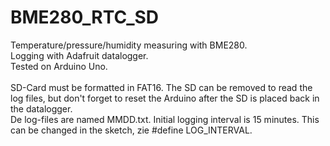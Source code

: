 # BME280_RTC_SD

Temperature/pressure/humidity measuring with BME280.<br>
Logging with Adafruit datalogger.<br>
Tested on Arduino Uno.<br>
<br>
SD-Card must be formatted in FAT16. The SD can be removed to read the log files, but don't forget to reset the Arduino after the SD is placed back in the datalogger.<br>
De log-files are named MMDD.txt. Initial logging interval is 15 minutes. This can be changed in the sketch, zie #define LOG_INTERVAL.<br>
